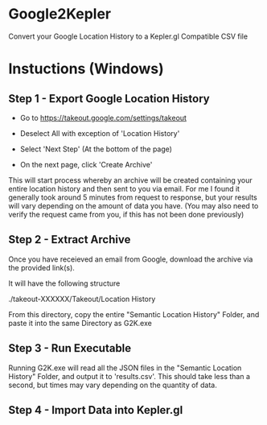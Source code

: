 # Google2Kepler
Convert your Google Location History to a Kepler.gl Compatible CSV file

# Instuctions (Windows)

## Step 1 - Export Google Location History

* Go to https://takeout.google.com/settings/takeout

* Deselect All with exception of 'Location History'

* Select 'Next Step' (At the bottom of the page)

* On the next page, click 'Create Archive'

This will start process whereby an archive will be created containing your entire location history and then sent to you via email. For me I found it generally took around 5 minutes from request to response, but your results will vary depending on the amount of data you have. (You may also need to verify the request came from you, if this has not been done previously)

## Step 2 - Extract Archive

Once you have receieved an email from Google, download the archive via the provided link(s).

It will have the following structure

./takeout-XXXXXX/Takeout/Location History

From this directory, copy the entire "Semantic Location History" Folder, and paste it into the same Directory as G2K.exe

## Step 3 - Run Executable

Running G2K.exe will read all the JSON files in the "Semantic Location History" Folder, and output it to 'results.csv'. This should take less than a second, but times may vary depending on the quantity of data.

## Step 4 - Import Data into Kepler.gl